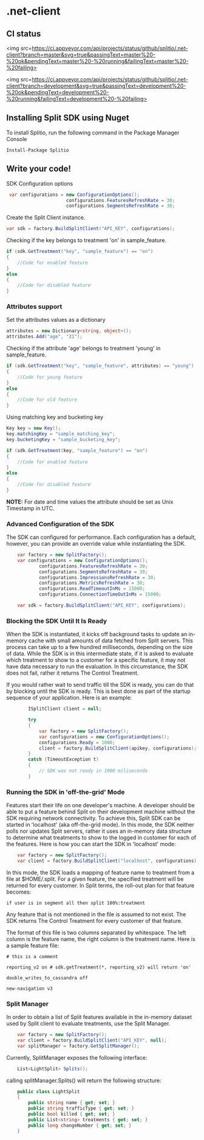# .net-client

## CI status

<img src=https://ci.appveyor.com/api/projects/status/github/splitio/.net-client?branch=master&svg=true&passingText=master%20-%20ok&pendingText=master%20-%20running&failingText=master%20-%20failing>

<img src=https://ci.appveyor.com/api/projects/status/github/splitio/.net-client?branch=development&svg=true&passingText=development%20-%20ok&pendingText=development%20-%20running&failingText=development%20-%20failing>


## Installing Split SDK using Nuget

To install Splitio, run the following command in the Package Manager Console

```
Install-Package Splitio
```

## Write your code!

SDK Configuration options

```cs
 var configurations = new ConfigurationOptions();
					  configurations.FeaturesRefreshRate = 30;
					  configurations.SegmentsRefreshRate = 30;

```

Create the Split Client instance. 

```cs
var sdk = factory.BuildSplitClient("API_KEY", configurations);
```

Checking if the key belongs to treatment 'on' in sample_feature. 

```cs
if (sdk.GetTreatment("key", "sample_feature") == "on") 
{
    //Code for enabled feature
} 
else 
{
    //Code for disabled feature
}
```

### Attributes support
Set the attributes values as a dictionary 

```cs
attributes = new Dictionary<string, object>();
attributes.Add("age", "21");
```

Checking if the attribute 'age' belongs to treatment 'young' in sample_feature. 

```cs
if (sdk.GetTreatment("key", "sample_feature", attributes) == "young") 
{
    //Code for young feature
} 
else 
{
    //Code for old feature
}
```

Using matching key and bucketing key

```cs
Key key = new Key();
key.matchingKey = "sample_matching_key";
key.bucketingKey = "sample_bucketing_key";

if (sdk.GetTreatment(key, "sample_feature") == "on") 
{
    //Code for enabled feature
} 
else 
{
    //Code for disabled feature
}
```

**NOTE:** For date and time values the attribute should be set as Unix Timestamp in UTC.

### Advanced Configuration of the SDK 

The SDK can configured for performance. Each configuration has a default, however, you can provide an override value while instantiating the SDK.


```cs
	var factory = new SplitFactory();
    var configurations = new ConfigurationOptions();
            configurations.FeaturesRefreshRate = 30;
            configurations.SegmentsRefreshRate = 30;
			configurations.ImpressionsRefreshRate = 30;
            configurations.MetricsRefreshRate = 30;
            configurations.ReadTimeoutInMs = 15000;
            configurations.ConnectionTimeOutInMs = 15000;

	var sdk = factory.BuildSplitClient("API_KEY", configurations);
```

###  Blocking the SDK Until It Is Ready 

When the SDK is instantiated, it kicks off background tasks to update an in-memory cache with small amounts of data fetched from Split servers. This process can take up to a few hundred milliseconds, depending on the size of data. While the SDK is in this intermediate state, if it is asked to evaluate which treatment to show to a customer for a specific feature, it may not have data necessary to run the evaluation. In this circumstance, the SDK does not fail, rather it returns The Control Treatment.

If you would rather wait to send traffic till the SDK is ready, you can do that by blocking until the SDK is ready. This is best done as part of the startup sequence of your application. Here is an example:

```cs
		ISplitClient client = null;

		try
		{
			var factory = new SplitFactory();
			var configurations = new ConfigurationOptions();
			configurations.Ready = 1000;
			client = factory.BuildSplitClient(apikey, configurations);
		}
		catch (TimeoutException t)
		{
			// SDK was not ready in 1000 miliseconds
		}
```

###  Running the SDK in 'off-the-grid' Mode 

Features start their life on one developer's machine. A developer should be able to put a feature behind Split on their development machine without the SDK requiring network connectivity. To achieve this, Split SDK can be started in 'localhost' (aka off-the-grid mode). In this mode, the SDK neither polls nor updates Split servers, rather it uses an in-memory data structure to determine what treatments to show to the logged in customer for each of the features. Here is how you can start the SDK in 'localhost' mode:

```cs
	var factory = new SplitFactory();
	var client = factory.BuildSplitClient("localhost", configurations);
```

In this mode, the SDK loads a mapping of feature name to treatment from a file at $HOME/.split. For a given feature, the specified treatment will be returned for every customer. In Split terms, the roll-out plan for that feature becomes:

```
if user is in segment all then split 100%:treatment
```

Any feature that is not mentioned in the file is assumed to not exist. The SDK returns The Control Treatment for every customer of that feature.

The format of this file is two columns separated by whitespace. The left column is the feature name, the right column is the treatment name. Here is a sample feature file:

```
# this is a comment

reporting_v2 on # sdk.getTreatment(*, reporting_v2) will return 'on'

double_writes_to_cassandra off

new-navigation v3
```

###  Split Manager 

In order to obtain a list of Split features available in the in-memory dataset used by Split client to evaluate treatments, use the Split Manager.

```cs
    var factory = new SplitFactory();
    var client = factory.BuildSplitClient("API_KEY", null);
    var splitManager = factory.GetSplitManager();
```

Currently, SplitManager exposes the following interface:

```cs
	List<LightSplit> Splits();
```

calling splitManager.Splits() will return the following structure:

```cs
    public class LightSplit
    {
        public string name { get; set; }
        public string trafficType { get; set; }
        public bool killed { get; set; }
        public List<string> treatments { get; set; }
        public long changeNumber { get; set; }
    }
```